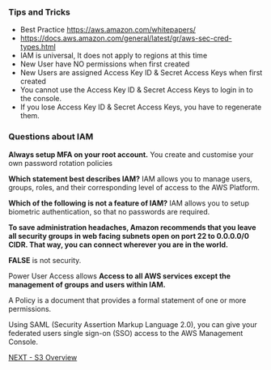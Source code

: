 ### Tips and Tricks  

* Best Practice https://aws.amazon.com/whitepapers/  
* https://docs.aws.amazon.com/general/latest/gr/aws-sec-cred-types.html
* IAM is universal, It does not apply to regions at this time
* New User have NO permissions when first created
* New Users are assigned Access Key ID & Secret Access Keys when first created
* You cannot use the Access Key ID & Secret Access Keys to login in to the console.  
* If you lose Access Key ID & Secret Access Keys, you have to regenerate them.

### Questions about IAM  

**Always setup MFA on your root account.**
 You create and customise your own password rotation policies

**Which statement best describes IAM?**
IAM allows you to manage users, groups, roles, and their corresponding level of access to the AWS Platform.

**Which of the following is not a feature of IAM?**
IAM allows you to setup biometric authentication, so that no passwords are required.  

**To save administration headaches, Amazon recommends that you leave all security groups in web facing subnets open on port 22 to 0.0.0.0/0 CIDR. That way, you can connect wherever you are in the world.**

**FALSE** is not security.  

Power User Access allows **Access to all AWS services except the management of groups and users within IAM.**  

A Policy is a document that provides a formal statement of one or more permissions.

Using SAML (Security Assertion Markup Language 2.0), you can give your federated users single sign-on (SSO) access to the AWS Management Console.


[NEXT - S3 Overview](s3/s3.md)  
